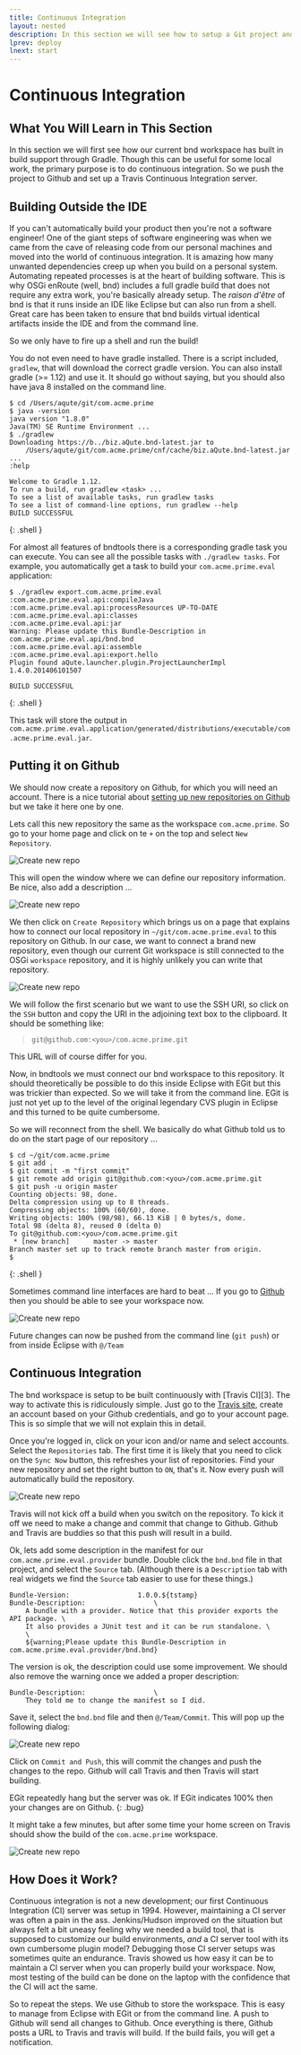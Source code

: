 ```yaml
---
title: Continuous Integration
layout: nested
description: In this section we will see how to setup a Git project and run a Continuous Integration server
lprev: deploy
lnext: start
---
```

# Continuous Integration

## What You Will Learn in This Section

In this section we will first see how our current bnd workspace has built in build support through Gradle. Though this can be useful for some local work, the primary purpose is to do continuous integration. So we push the project to Github and set up a Travis Continuous Integration server.

## Building Outside the IDE

If you can't automatically build your product then you're not a software engineer! One of the giant steps of software engineering was when we came from the cave
of releasing code from our personal machines and moved into the world of continuous integration. It is amazing how many unwanted dependencies creep up when you
build on a personal system. Automating repeated processes is at the heart of building software. This is why OSGi enRoute (well, bnd) includes a full gradle build that does not require any extra work, you're basically already setup. The _raison d'être_ of bnd is that it runs inside an IDE like Eclipse but can also run from a shell. Great care has been taken to ensure that bnd builds virtual identical artifacts inside the IDE and from the command line. 

So we only have to fire up a shell and run the build!

You do not even need to have gradle installed. There is a script included, `gradlew`, that will download the correct gradle version. You can also install gradle (>= 1.12) and use it. It should go without saying, but you should also have java 8 installed on the command line.
```shell
$ cd /Users/aqute/git/com.acme.prime
$ java -version
java version "1.8.0"
Java(TM) SE Runtime Environment ...
$ ./gradlew
Downloading https://b../biz.aQute.bnd-latest.jar to 
	/Users/aqute/git/com.acme.prime/cnf/cache/biz.aQute.bnd-latest.jar ...
:help

Welcome to Gradle 1.12.
To run a build, run gradlew <task> ...
To see a list of available tasks, run gradlew tasks
To see a list of command-line options, run gradlew --help
BUILD SUCCESSFUL
```
{: .shell }

For almost all features of bndtools there is a corresponding gradle task you can execute. You can see all the possible tasks with `./gradlew tasks`. For example, you automatically get a task to build your `com.acme.prime.eval` application:
```shell
$ ./gradlew export.com.acme.prime.eval
:com.acme.prime.eval.api:compileJava
:com.acme.prime.eval.api:processResources UP-TO-DATE
:com.acme.prime.eval.api:classes
:com.acme.prime.eval.api:jar
Warning: Please update this Bundle-Description in com.acme.prime.eval.api/bnd.bnd
:com.acme.prime.eval.api:assemble
:com.acme.prime.eval.api:export.hello
Plugin found aQute.launcher.plugin.ProjectLauncherImpl 1.4.0.201406101507

BUILD SUCCESSFUL
```
{: .shell }

This task will store the output in `com.acme.prime.eval.application/generated/distributions/executable/com.acme.prime.eval.jar`.

## Putting it on Github

We should now create a repository on Github, for which you will need an account. There is a nice tutorial about [setting up new repositories on Github][1] but we take it here one by one.

Lets call this new repository the same as the workspace `com.acme.prime`. So go to your home page and click on te `+` on the top and select `New Repository`.

![Create new repo](img/ci-github-0.png)

This will open the window where we can define our repository information. Be nice, also add a description ...

![Create new repo](img/ci-github-1.png)

We then click on `Create Repository` which brings us on a page that explains how to connect our local repository in `~/git/com.acme.prime.eval` to this repository on Github. In our case, we want to connect a brand new repository, even though our current Git workspace is still connected to the OSGi `workspace` repository, and it is highly unlikely you can write that repository.

![Create new repo](img/ci-github-2.png)

We will follow the first scenario but we want to use the SSH URI, so click on the `SSH` button and copy the URI in the adjoining text box to the clipboard. It should be something like:

> `git@github.com:<you>/com.acme.prime.git`

This URL will of course differ for you. 

Now, in bndtools we must connect our bnd workspace to this repository. It should theoretically be possible to do this inside Eclipse with EGit but this was trickier than expected. So we will take it from the command line. EGit is just not yet up to the level of the original legendary CVS plugin in Eclipse and this turned to be quite cumbersome.

So we will reconnect from the shell. We basically do what Github told us to do on the start page of our repository ...

```shell
$ cd ~/git/com.acme.prime
$ git add .
$ git commit -m "first commit"
$ git remote add origin git@github.com:<you>/com.acme.prime.git
$ git push -u origin master
Counting objects: 98, done.
Delta compression using up to 8 threads.
Compressing objects: 100% (60/60), done.
Writing objects: 100% (98/98), 66.13 KiB | 0 bytes/s, done.
Total 98 (delta 8), reused 0 (delta 0)
To git@github.com:<you>/com.acme.prime.git
 * [new branch]      master -> master
Branch master set up to track remote branch master from origin.
$
```
{: .shell }

Sometimes command line interfaces are hard to beat ... If you go to [Github][2] then you should be able to see your workspace now.

![Create new repo](img/ci-github-3.png)

Future changes can now be pushed from the command line (`git push`) or from inside Eclipse with `@/Team`

## Continuous Integration

The bnd workspace is setup to be built continuously with [Travis CI][3]. The way to activate this is ridiculously simple. Just go to the [Travis site](https://travis-ci.org/), create an account based on your Github credentials, and go to your account page. This is so simple that we will not explain this in detail.

Once you're logged in, click on your icon and/or name and select accounts. Select the `Repositories` tab. The first time it is likely that you need to click on the `Sync Now` button, this refreshes your list of repositories. Find your new repository and set the right button to `ON`, that's it. Now every push will automatically build the repository.

![Create new repo](img/ci-travis-1.png)

Travis will not kick off a build when you switch on the repository. To kick it off we need to make a change and commit that change to Github. Github and Travis are buddies so that this push will result in a build.

Ok, lets add some description in the manifest for our `com.acme.prime.eval.provider` bundle. Double click the `bnd.bnd` file in that project, and select the `Source` tab. (Although there is a `Description` tab with real widgets we find the `Source` tab easier to use for these things.) 

```
Bundle-Version:					1.0.0.${tstamp}
Bundle-Description: 				\
	A bundle with a provider. Notice that this provider exports the API package. \
	It also provides a JUnit test and it can be run standalone. \
	\
	${warning;Please update this Bundle-Description in com.acme.prime.eval.provider/bnd.bnd}
```
	
The version is ok, the description could use some improvement. We should also remove the warning once we added a proper description:

```
Bundle-Description: 				\
	They told me to change the manifest so I did.
```
	
Save it, select the `bnd.bnd` file and then `@/Team/Commit`. This will pop up the following dialog:

![Create new repo](img/ci-travis-2.png)

Click on `Commit and Push`, this will commit the changes and push the changes to the repo. Github will call Travis and then Travis will start building.

EGit repeatedly hang but the server was ok. If EGit indicates 100% then your changes are on Github.
{: .bug}

It might take a few minutes, but after some time your home screen on Travis should show the build of the `com.acme.prime` workspace.

![Create new repo](img/ci-travis-3.png)

## How Does it Work?

Continuous integration is not a new development; our first Continuous Integration (CI) server was setup in 1994. However, maintaining a CI server was often a pain in the ass. Jenkins/Hudson improved on the situation but always felt a bit uneasy feeling why we needed a build tool, that is supposed to customize our build environments, *and* a CI server tool with its own cumbersome plugin model? Debugging those CI server setups was sometimes quite an endurance. Travis showed us how easy it can be to maintain a CI server when you can properly build your workspace. Now, most testing of the build can be done on the laptop with the confidence that the CI will act the same.

So to repeat the steps. We use Github to store the workspace. This is easy to manage from Eclipse with EGit or from the command line. A push to Github will send all changes to Github. Once everything is there, Github posts a URL to Travis and travis will build. If the build fails, you will get a notification.


[1]: https://help.github.com/articles/create-a-repo/
[2]: https:/github.com

